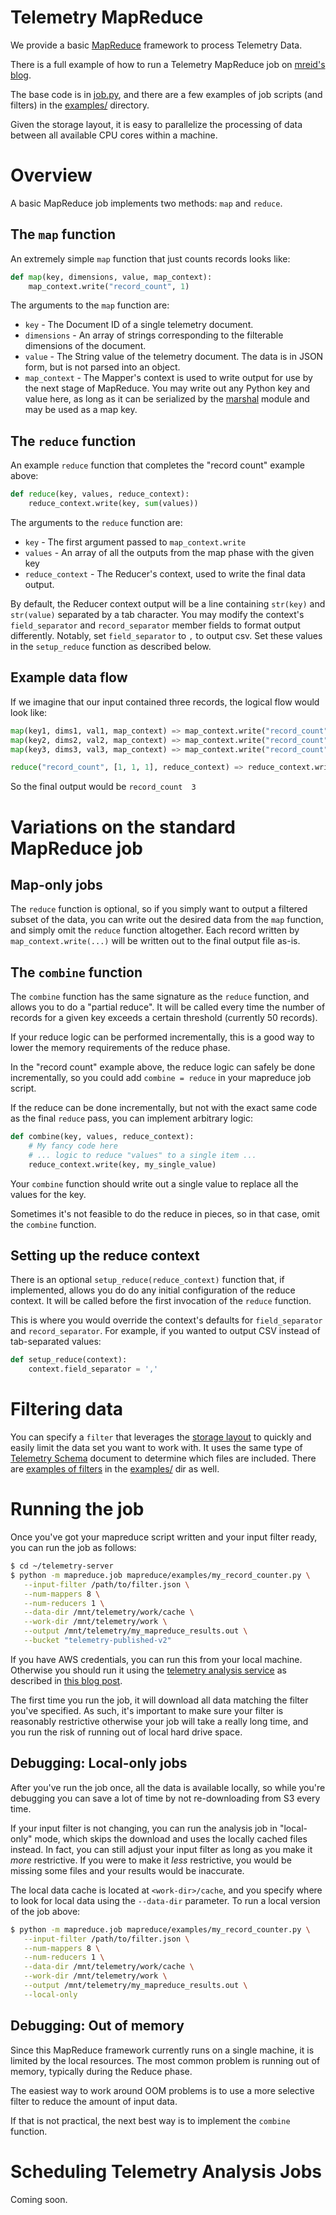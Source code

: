 Telemetry MapReduce
====================

We provide a basic [MapReduce][1] framework to process Telemetry Data.

There is a full example of how to run a Telemetry MapReduce job on [mreid's blog][6].

The base code is in [job.py][4], and there are a few examples of job
scripts (and filters) in the [examples/][3] directory.

Given the storage layout, it is easy to parallelize the processing of data
between all available CPU cores within a machine.

Overview
========

A basic MapReduce job implements two methods: `map` and `reduce`.

The `map` function
------------------

An extremely simple `map` function that just counts records looks like:
```python
def map(key, dimensions, value, map_context):
    map_context.write("record_count", 1)
```
The arguments to the `map` function are:
- `key` - The Document ID of a single telemetry document.
- `dimensions` - An array of strings corresponding to the filterable dimensions of the document.
- `value` - The String value of the telemetry document. The data is in JSON form, but is not parsed into an object.
- `map_context` - The Mapper's context is used to write output for use by the next stage of MapReduce. You may write out any Python key and value here, as long as it can be serialized by the [marshal][8] module and may be used as a map key.

The `reduce` function
---------------------

An example `reduce` function that completes the "record count" example above:
```python
def reduce(key, values, reduce_context):
    reduce_context.write(key, sum(values))
```

The arguments to the `reduce` function are:
- `key` - The first argument passed to `map_context.write`
- `values` - An array of all the outputs from the map phase with the given key
- `reduce_context` - The Reducer's context, used to write the final data output.

By default, the Reducer context output will be a line containing `str(key)` and `str(value)` separated by a tab character. You may modify the context's `field_separator` and `record_separator` member fields to format output differently. Notably, set `field_separator` to `,` to output csv. Set these values in the `setup_reduce` function as described below.

Example data flow
-----------------

If we imagine that our input contained three records, the logical flow would look like:
```python
map(key1, dims1, val1, map_context) => map_context.write("record_count", 1)
map(key2, dims2, val2, map_context) => map_context.write("record_count", 1)
map(key3, dims3, val3, map_context) => map_context.write("record_count", 1)

reduce("record_count", [1, 1, 1], reduce_context) => reduce_context.write("record_count", 3)
```

So the final output would be `record_count  3`

Variations on the standard MapReduce job
========================================

Map-only jobs
-------------

The `reduce` function is optional, so if you simply want to output a filtered subset of
the data, you can write out the desired data from the `map` function, and simply omit the
`reduce` function altogether. Each record written by `map_context.write(...)` will be
written out to the final output file as-is.

The `combine` function
----------------------

The `combine` function has the same signature as the `reduce` function, and allows you to do a "partial reduce". It will be called every time the number of records for a given key exceeds a certain threshold (currently 50 records).

If your reduce logic can be performed incrementally, this is a good way to lower the memory requirements of the reduce phase.

In the "record count" example above, the reduce logic can safely be done incrementally, so you could add `combine = reduce` in your mapreduce job script.

If the reduce can be done incrementally, but not with the exact same code as the final `reduce` pass, you can implement arbitrary logic:
```python
def combine(key, values, reduce_context):
    # My fancy code here
    # ... logic to reduce "values" to a single item ...
    reduce_context.write(key, my_single_value)
```

Your `combine` function should write out a single value to replace all the values for the key.

Sometimes it's not feasible to do the reduce in pieces, so in that case, omit the `combine` function.

Setting up the reduce context
-----------------------------

There is an optional `setup_reduce(reduce_context)` function that, if implemented, allows
you do do any initial configuration of the reduce context. It will be called before the
first invocation of the `reduce` function.

This is where you would override the context's defaults for `field_separator` and
`record_separator`. For example, if you wanted to output CSV instead of tab-separated
values:
```python
def setup_reduce(context):
    context.field_separator = ','
```

Filtering data
==============

You can specify a `filter` that leverages the [storage layout][2] to quickly and
easily limit the data set you want to work with.  It uses the same type of
[Telemetry Schema](../telemetry_schema.py) document to determine which files are
included. There are [examples of filters][5] in the [examples/][3] dir as well.

Running the job
===============

Once you've got your mapreduce script written and your input filter ready, you can run the job as follows:
```bash
$ cd ~/telemetry-server
$ python -m mapreduce.job mapreduce/examples/my_record_counter.py \
   --input-filter /path/to/filter.json \
   --num-mappers 8 \
   --num-reducers 1 \
   --data-dir /mnt/telemetry/work/cache \
   --work-dir /mnt/telemetry/work \
   --output /mnt/telemetry/my_mapreduce_results.out \
   --bucket "telemetry-published-v2"
```

If you have AWS credentials, you can run this from your local machine. Otherwise you should run it using the [telemetry analysis service][7] as described in [this blog post][6].

The first time you run the job, it will download all data matching the filter you've specified. As such, it's important to make sure your filter is reasonably restrictive otherwise your job will take a really long time, and you run the risk of running out of local hard drive space.

Debugging: Local-only jobs
--------------------------

After you've run the job once, all the data is available locally, so while you're debugging you can save a lot of time by not re-downloading from S3 every time.

If your input filter is not changing, you can run the analysis job in "local-only" mode, which skips the download and uses the locally cached files instead. In fact, you can still adjust your input filter as long as you make it *more* restrictive. If you were to make it *less* restrictive, you would be missing some files and your results would be inaccurate.

The local data cache is located at `<work-dir>/cache`, and you specify where to look for local data using the `--data-dir` parameter. To run a local version of the job above:
```bash
$ python -m mapreduce.job mapreduce/examples/my_record_counter.py \
   --input-filter /path/to/filter.json \
   --num-mappers 8 \
   --num-reducers 1 \
   --data-dir /mnt/telemetry/work/cache \
   --work-dir /mnt/telemetry/work \
   --output /mnt/telemetry/my_mapreduce_results.out \
   --local-only
```

Debugging: Out of memory
------------------------

Since this MapReduce framework currently runs on a single machine, it is limited by the local resources. The most common problem is running out of memory, typically during the Reduce phase.

The easiest way to work around OOM problems is to use a more selective filter to reduce the amount of input data.

If that is not practical, the next best way is to implement the `combine` function.


Scheduling Telemetry Analysis Jobs
==================================

Coming soon.

[1]: http://en.wikipedia.org/wiki/MapReduce "MapReduce"
[2]: StorageLayout.md "On-disk Storage Layout"
[3]: ../mapreduce/examples/ "MapReduce examples"
[4]: ../mapreduce/job.py "MapReduce code"
[5]: ../mapreduce/examples/filter_saved_session_Fx_prerelease.json "Example Filter"
[6]: http://mreid-moz.github.io/blog/2013/11/06/current-state-of-telemetry-analysis/
[7]: http://telemetry-dash.mozilla.org/
[8]: http://docs.python.org/2/library/marshal.html#module-marshal "Python marshal module"
